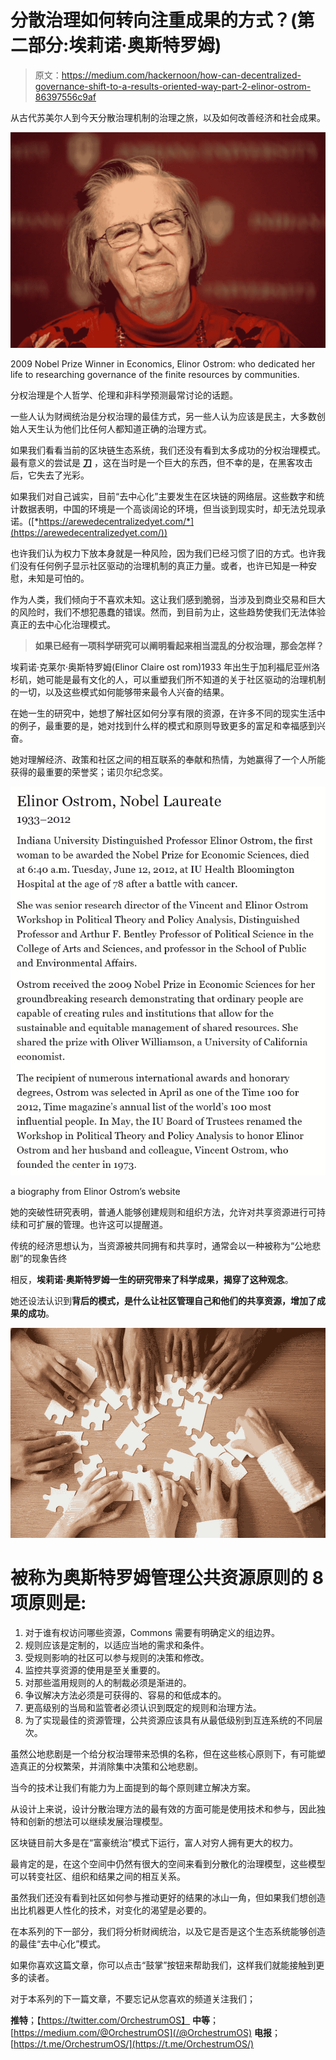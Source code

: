 # 分散治理如何转向注重成果的方式？(第二部分:埃莉诺·奥斯特罗姆)

> 原文：<https://medium.com/hackernoon/how-can-decentralized-governance-shift-to-a-results-oriented-way-part-2-elinor-ostrom-86397556c9af>

从古代苏美尔人到今天分散治理机制的治理之旅，以及如何改善经济和社会成果。

![](img/ae00f285f246fe001cd9620b9b97ea50.png)

2009 Nobel Prize Winner in Economics, Elinor Ostrom: who dedicated her life to researching governance of the finite resources by communities.

分权治理是个人哲学、伦理和非科学预测最常讨论的话题。

一些人认为财阀统治是分权治理的最佳方式，另一些人认为应该是民主，大多数创始人天生认为他们比任何人都知道正确的治理方式。

如果我们看看当前的区块链生态系统，我们还没有看到太多成功的分权治理模式。最有意义的尝试是 [**刀**](https://en.wikipedia.org/wiki/The_DAO_(organization)) ，这在当时是一个巨大的东西，但不幸的是，在黑客攻击后，它失去了光彩。

如果我们对自己诚实，目前“去中心化”主要发生在区块链的网络层。这些数字和统计数据表明，中国的环境是一个高谈阔论的环境，但当谈到现实时，却无法兑现承诺。([*https://arewedecentralizedyet.com/*](https://arewedecentralizedyet.com/))

也许我们认为权力下放本身就是一种风险，因为我们已经习惯了旧的方式。也许我们没有任何例子显示社区驱动的治理机制的真正力量。或者，也许已知是一种安慰，未知是可怕的。

作为人类，我们倾向于不喜欢未知。这让我们感到脆弱，当涉及到商业交易和巨大的风险时，我们不想犯愚蠢的错误。然而，到目前为止，这些趋势使我们无法体验真正的去中心化治理模式。

> **如果已经有一项科学研究可以阐明看起来相当混乱的分权治理，那会怎样？**

埃莉诺·克莱尔·奥斯特罗姆(Elinor Claire ost rom)1933 年出生于加利福尼亚州洛杉矶，她可能是最有文化的人，可以重塑我们所不知道的关于社区驱动的治理机制的一切，以及这些模式如何能够带来最令人兴奋的结果。

在她一生的研究中，她想了解社区如何分享有限的资源，在许多不同的现实生活中的例子，最重要的是，她对找到什么样的模式和原则导致更多的富足和幸福感到兴奋。

她对理解经济、政策和社区之间的相互联系的奉献和热情，为她赢得了一个人所能获得的最重要的荣誉奖；诺贝尔纪念奖。

![](img/46d16512c48ef1cd5f9625153d2001db.png)

a biography from Elinor Ostrom’s website

她的突破性研究表明，普通人能够创建规则和组织方法，允许对共享资源进行可持续和可扩展的管理。也许这可以提醒道。

传统的经济思想认为，当资源被共同拥有和共享时，通常会以一种被称为“公地悲剧”的现象告终

相反，**埃莉诺·奥斯特罗姆一生的研究带来了科学成果，揭穿了这种观念**。

她还设法认识到**背后的模式，是什么让社区管理自己和他们的共享资源，增加了成果的成功**。

![](img/3f85bece205a84924cf2fcabfcc348bc.png)

# 被称为奥斯特罗姆管理公共资源原则的 8 项原则是:

1.  对于谁有权访问哪些资源，Commons 需要有明确定义的组边界。
2.  规则应该是定制的，以适应当地的需求和条件。
3.  受规则影响的社区可以参与规则的决策和修改。
4.  监控共享资源的使用是至关重要的。
5.  对那些滥用规则的人的制裁必须是渐进的。
6.  争议解决方法必须是可获得的、容易的和低成本的。
7.  更高级别的当局和监管者必须认识到既定的规则和治理方法。
8.  为了实现最佳的资源管理，公共资源应该具有从最低级别到互连系统的不同层次。

虽然公地悲剧是一个给分权治理带来恐惧的名称，但在这些核心原则下，有可能塑造真正的分权繁荣，并消除集中决策和公地悲剧。

当今的技术让我们有能力为上面提到的每个原则建立解决方案。

从设计上来说，设计分散治理方法的最有效的方面可能是使用技术和参与，因此独特和创新的想法可以继续发展治理模型。

区块链目前大多是在“富豪统治”模式下运行，富人对穷人拥有更大的权力。

最肯定的是，在这个空间中仍然有很大的空间来看到分散化的治理模型，这些模型可以转变社区、组织和结果之间的相互关系。

虽然我们还没有看到社区如何参与推动更好的结果的冰山一角，但如果我们想创造出比机器更人性化的技术，对变化的渴望是必要的。

在本系列的下一部分，我们将分析财阀统治，以及它是否是这个生态系统能够创造的最佳“去中心化”模式。

如果你喜欢这篇文章，你可以点击“鼓掌”按钮来帮助我们，这样我们就能接触到更多的读者。

对于本系列的下一篇文章，不要忘记从您喜欢的频道关注我们；

**推特**；【https://twitter.com/OrchestrumOS】
**中等**；[https://medium.com/@OrchestrumOS](/@OrchestrumOS)
**电报**；[https://t.me/OrchestrumOS/](https://t.me/OrchestrumOS/)